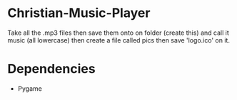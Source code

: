 # Christian-Music-Player
Take all the .mp3 files then save them onto on folder (create this) and call it music (all lowercase) then create a file called pics then save 'logo.ico' on it.

# Dependencies
- Pygame
